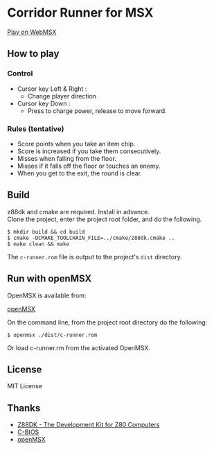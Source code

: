 # Corridor Runner for MSX

[Play on WebMSX](https://webmsx.org/?MACHINE=MSX1J&ROM=https://github.com/aburi6800/msx-CorridorRunner/raw/v0.2.0/dist/c-runner.rom&FAST_BOOT)

## How to play

### Control

- Cursor key Left & Right :
    - Change player direction
- Cursor key Down :
    - Press to charge power, release to move forward.

### Rules (tentative)

- Score points when you take an item chip.
- Score is increased if you take them consecutively.
- Misses when falling from the floor.
- Misses if it falls off the floor or touches an enemy.
- When you get to the exit, the round is clear.

## Build

z88dk and cmake are required. Install in advance.  
Clone the project, enter the project root folder, and do the following.  

```
$ mkdir build && cd build
$ cmake -DCMAKE_TOOLCHAIN_FILE=../cmake/z88dk.cmake ..
$ make clean && make
```
The `c-runner.rom` file is output to the project's `dist` directory.  
  
  
## Run with openMSX

OpenMSX is available from:  

[openMSX](https://openmsx.org/)

On the command line, from the project root directory do the following:

```
$ openmsx ./dist/c-runner.rom
```
Or load c-runner.rm from the activated OpenMSX.

## License

MIT License

## Thanks

- [Z88DK - The Development Kit for Z80 Computers](https://github.com/z88dk/z88dk)
- [C-BIOS](http://cbios.sourceforge.net/)
- [openMSX](https://openmsx.org/)
